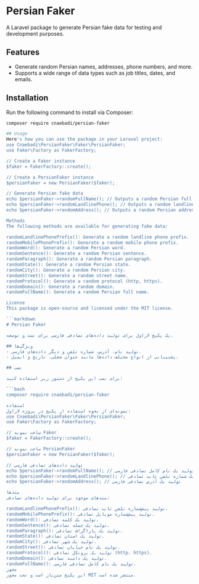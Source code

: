 # Persian Faker

A Laravel package to generate Persian fake data for testing and development purposes.

## Features
- Generate random Persian names, addresses, phone numbers, and more.
- Supports a wide range of data types such as job titles, dates, and emails.

## Installation

Run the following command to install via Composer:

```bash
composer require cnaebadi/persian-faker

## Usage
Here's how you can use the package in your Laravel project:
use Cnaebadi\PersianFaker\Faker\PersianFaker;
use Faker\Factory as FakerFactory;

// Create a Faker instance
$faker = FakerFactory::create();

// Create a PersianFaker instance
$persianFaker = new PersianFaker($faker);

// Generate Persian fake data
echo $persianFaker->randomFullName(); // Outputs a random Persian full name
echo $persianFaker->randomLandlinePhone(); // Outputs a random landline phone number
echo $persianFaker->randomAddress(); // Outputs a random Persian address

Methods
The following methods are available for generating fake data:

randomLandlinePhonePrefix(): Generate a random landline phone prefix.
randomMobilePhonePrefix(): Generate a random mobile phone prefix.
randomWord(): Generate a random Persian word.
randomSentence(): Generate a random Persian sentence.
randomParagraph(): Generate a random Persian paragraph.
randomState(): Generate a random Persian state.
randomCity(): Generate a random Persian city.
randomStreet(): Generate a random street name.
randomProtocol(): Generate a random protocol (http, https).
randomDomain(): Generate a random domain.
randomFullName(): Generate a random Persian full name.

License
This package is open-source and licensed under the MIT license.

```markdown
# Persian Faker

یک پکیج لاراول برای تولید داده‌های تصادفی فارسی برای تست و توسعه.

## ویژگی‌ها
- تولید نام، آدرس، شماره تلفن و دیگر داده‌های فارسی.
- پشتیبانی از انواع مختلف داده‌ها مانند عنوان شغلی، تاریخ و ایمیل.

## نصب

برای نصب این پکیج از دستور زیر استفاده کنید:

```bash
composer require cnaebadi/persian-faker

استفاده
نمونه‌ای از نحوه استفاده از پکیج در پروژه لاراول:
use Cnaebadi\PersianFaker\Faker\PersianFaker;
use Faker\Factory as FakerFactory;

// ساخت نمونه Faker
$faker = FakerFactory::create();

// ساخت نمونه PersianFaker
$persianFaker = new PersianFaker($faker);

// تولید داده‌های تصادفی فارسی
echo $persianFaker->randomFullName(); // تولید یک نام کامل تصادفی فارسی
echo $persianFaker->randomLandlinePhone(); // تولید یک شماره تلفن ثابت تصادفی
echo $persianFaker->randomAddress(); // تولید یک آدرس تصادفی فارسی

متدها
متدهای موجود برای تولید داده‌های تصادفی:

randomLandlinePhonePrefix(): تولید پیش‌شماره تلفن ثابت تصادفی.
randomMobilePhonePrefix(): تولید پیش‌شماره موبایل تصادفی.
randomWord(): تولید یک کلمه تصادفی.
randomSentence(): تولید یک جمله تصادفی.
randomParagraph(): تولید یک پاراگراف تصادفی.
randomState(): تولید یک استان تصادفی.
randomCity(): تولید یک شهر تصادفی.
randomStreet(): تولید یک نام خیابان تصادفی.
randomProtocol(): تولید یک پروتکل تصادفی (http، https).
randomDomain(): تولید یک دامنه تصادفی.
randomFullName(): تولید یک نام کامل تصادفی فارسی.
مجوز
این پکیج متن‌باز است و تحت مجوز MIT منتشر شده است.
